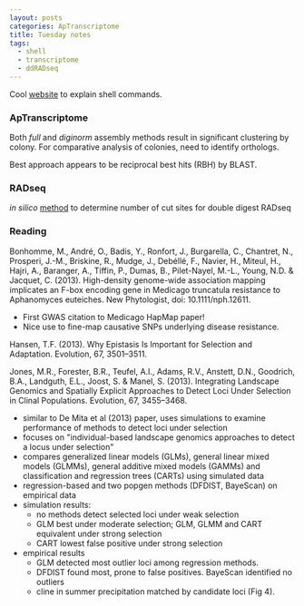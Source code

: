 ```yaml
---
layout: posts
categories: ApTranscriptome
title: Tuesday notes
tags:
  - shell
  - transcriptome
  - ddRADseq
---
```


Cool [website](http://explainshell.com/) to explain shell commands.

### ApTranscriptome

Both *full* and *diginorm* assembly methods result in significant clustering by colony. For comparative analysis of colonies, need to identify orthologs. 

Best approach appears to be reciprocal best hits (RBH) by BLAST.



### RADseq

*in silico* [method](http://seqanswers.com/forums/showthread.php?t=35110) to determine number of cut sites for double digest RADseq 

### Reading

Bonhomme, M., André, O., Badis, Y., Ronfort, J., Burgarella, C., Chantret, N., Prosperi, J.-M., Briskine, R., Mudge, J., Debéllé, F., Navier, H., Miteul, H., Hajri, A., Baranger, A., Tiffin, P., Dumas, B., Pilet-Nayel, M.-L., Young, N.D. & Jacquet, C. (2013). High-density genome-wide association mapping implicates an F-box encoding gene in Medicago truncatula resistance to Aphanomyces euteiches. New Phytologist, doi: 10.1111/nph.12611.

  - First GWAS citation to Medicago HapMap paper! 
  - Nice use to fine-map causative SNPs underlying disease resistance.

Hansen, T.F. (2013). Why Epistasis Is Important for Selection and Adaptation. Evolution, 67, 3501–3511.

Jones, M.R., Forester, B.R., Teufel, A.I., Adams, R.V., Anstett, D.N., Goodrich, B.A., Landguth, E.L., Joost, S. & Manel, S. (2013). Integrating Landscape Genomics and Spatially Explicit Approaches to Detect Loci Under Selection in Clinal Populations. Evolution, 67, 3455–3468.

  - similar to De Mita et al (2013) paper, uses simulations to examine performance of methods to detect loci under selection
  - focuses on "individual-based landscape genomics approaches to detect a locus under selection"
  - compares generalized linear models (GLMs), general linear mixed models (GLMMs), general additive mixed models (GAMMs) and classification and regression trees (CARTs) using simulated data
  - regression-based and two popgen methods (DFDIST, BayeScan) on empirical data 
  - simulation results: 
    * no methods detect selected loci under weak selection
    * GLM best under moderate selection; GLM, GLMM and CART equivalent under strong selection
    * CART lowest false positive under strong selection
  - empirical results
    * GLM detected most outlier loci among regression methods. 
    * DFDIST found most, prone to false positives. BayeScan identified no outliers
    * cline in summer precipitation matched by candidate loci (Fig 4).

